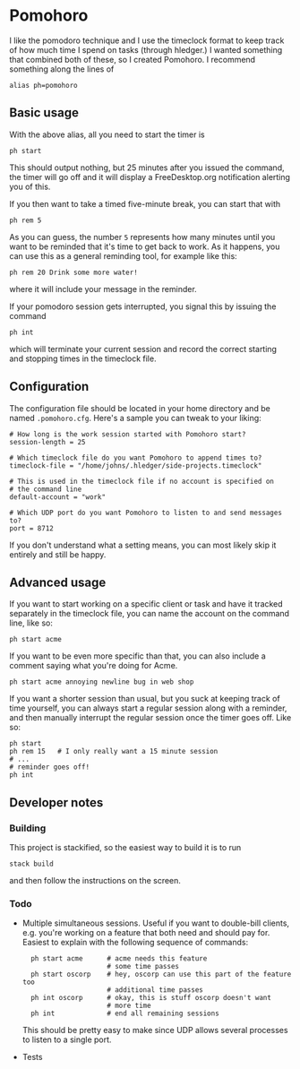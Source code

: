 # Pomohoro

I like the pomodoro technique and I use the timeclock format to keep track of
how much time I spend on tasks (through hledger.) I wanted something that
combined both of these, so I created Pomohoro. I recommend something along
the lines of

    alias ph=pomohoro


## Basic usage

With the above alias, all you need to start the timer is

    ph start

This should output nothing, but 25 minutes after you issued the command, the
timer will go off and it will display a FreeDesktop.org notification alerting
you of this.

If you then want to take a timed five-minute break, you can start that with

    ph rem 5

As you can guess, the number `5` represents how many minutes until you want
to be reminded that it's time to get back to work. As it happens, you can use
this as a general reminding tool, for example like this:

    ph rem 20 Drink some more water!

where it will include your message in the reminder.

If your pomodoro session gets interrupted, you signal this by issuing the
command

    ph int

which will terminate your current session and record the correct starting and
stopping times in the timeclock file.


## Configuration

The configuration file should be located in your home directory and be named
`.pomohoro.cfg`. Here's a sample you can tweak to your liking:

    # How long is the work session started with Pomohoro start?
    session-length = 25

    # Which timeclock file do you want Pomohoro to append times to?
    timeclock-file = "/home/johns/.hledger/side-projects.timeclock"

    # This is used in the timeclock file if no account is specified on
    # the command line
    default-account = "work"

    # Which UDP port do you want Pomohoro to listen to and send messages to?
    port = 8712

If you don't understand what a setting means, you can most likely skip it
entirely and still be happy.


## Advanced usage

If you want to start working on a specific client or task and have it tracked
separately in the timeclock file, you can name the account on the command line,
like so:

    ph start acme

If you want to be even more specific than that, you can also include a comment
saying what you're doing for Acme.

    ph start acme annoying newline bug in web shop

If you want a shorter session than usual, but you suck at keeping track of time
yourself, you can always start a regular session along with a reminder, and
then manually interrupt the regular session once the timer goes off. Like so:

    ph start
    ph rem 15   # I only really want a 15 minute session
    # ...
    # reminder goes off!
    ph int 


## Developer notes

### Building

This project is stackified, so the easiest way to build it is to run

    stack build

and then follow the instructions on the screen.


### Todo

* Multiple simultaneous sessions. Useful if you want to double-bill clients,
    e.g. you're working on a feature that both need and should pay for. Easiest
    to explain with the following sequence of commands:

        ph start acme      # acme needs this feature
                           # some time passes
        ph start oscorp    # hey, oscorp can use this part of the feature too
                           # additional time passes
        ph int oscorp      # okay, this is stuff oscorp doesn't want
                           # more time
        ph int             # end all remaining sessions

    This should be pretty easy to make since UDP allows several processes to
    listen to a single port.

* Tests

